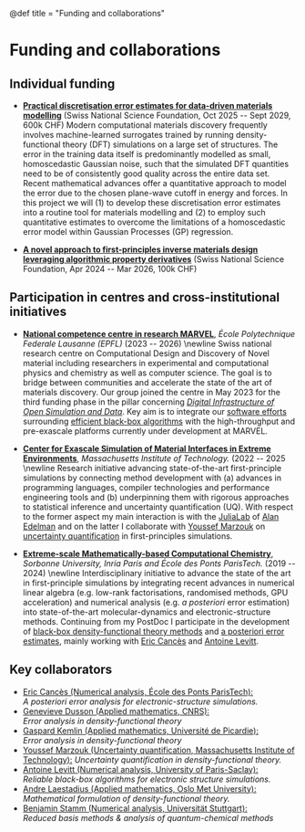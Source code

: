 @def title = "Funding and collaborations"

# Funding and collaborations

## Individual funding
- [**Practical discretisation error estimates for data-driven materials modelling**](https://data.snf.ch/grants/grant/10002757) (Swiss National Science Foundation, Oct 2025 -- Sept 2029, 600k CHF)
  Modern computational materials discovery frequently involves machine-learned
  surrogates trained by running density-functional theory (DFT) simulations on a
  large set of structures. The error in the training data itself is predominantly
  modelled as small, homoscedastic Gaussian noise, such that the simulated DFT
  quantities need to be of consistently good quality across the entire data set.
  Recent mathematical advances offer a quantitative approach to model the error
  due to the chosen plane-wave cutoff in energy and forces. In this project we
  will (1) to develop these discretisation error estimates into a routine tool
  for materials modelling and (2) to employ such quantitative estimates to
  overcome the limitations of a homoscedastic error model
  within Gaussian Processes (GP) regression.

- [**A novel approach to first-principles inverse materials design leveraging algorithmic property derivatives**](https://data.snf.ch/grants/grant/221186) (Swiss National Science Foundation, Apr 2024 -- Mar 2026, 100k CHF)

<!-- TODO Add info about my funding that I got -->
<!-- TODO add logos for each of these funding opportunities -->

## Participation in centres and cross-institutional initiatives
- [**National competence centre in research MARVEL**](https://nccr-marvel.ch), *École Polytechnique Federale Lausanne (EPFL)* (2023 -- 2026) \newline
  Swiss national research centre on Computational Design and Discovery of Novel material
  including researchers in experimental and computational physics and chemistry
  as well as computer science. The goal is to bridge between communities
  and accelerate the state of the art of materials discovery.
  Our group joined the centre in May 2023 for the third funding phase
  in the pillar concerning
  [*Digital Infrastructure of Open Simulation and Data*](https://nccr-marvel.ch/people/projects/open-digital-infrastructure).
  Key aim is to integrate our [software efforts](/software/) surrounding
  [efficient black-box algorithms](/research/self_adapting_simulations/)
  with the high-throughput and pre-exascale platforms
  currently under development at MARVEL.

- [**Center for Exascale Simulation of Material Interfaces in Extreme Environments**](https://cesmix.mit.edu), *Massachusetts Institute of Technology.* (2022 -- 2025 \newline
  Research initiative advancing state-of-the-art first-principle simulations
  by connecting method development with (a) advances in programming languages,
  compiler technologies and performance engineering tools
  and (b) underpinning them with rigorous approaches to statistical inference
  and uncertainty quantification (UQ).
  With respect to the former aspect my main interaction is
  with the [JuliaLab](https://julia.mit.edu) of
  [Alan Edelman](https://math.mit.edu/~edelman)
  and on the latter I collaborate with
  [Youssef Marzouk](https://uqgroup.mit.edu)
  on [uncertainty quantification](/research/error_estimation/)
  in first-principles simulations.

- [**Extreme-scale Mathematically-based Computational Chemistry**](https://erc-emc2.eu/), *Sorbonne University, Inria Paris and École des Ponts ParisTech.* (2019 -- 2024) \newline
  Interdisciplinary initiative to advance the state of the art in first-principle
  simulations by integrating recent advances in numerical linear algebra
  (e.g. low-rank factorisations, randomised methods, GPU acceleration)
  and numerical analysis (e.g. *a posteriori* error estimation) into state-of-the-art
  molecular-dynamics and electronic-structure methods.
  Continuing from my PostDoc I participate in the development of
  [black-box density-functional theory methods](/research/self_adapting_simulations/) and
  [a posteriori error estimates](/research/error_estimation),
  mainly working with [Eric Cancès](http://cermics.enpc.fr/~cances/) and
  [Antoine Levitt](http://antoine.levitt.fr/).

## Key collaborators
- [Eric Cancès (Numerical analysis, École des Ponts ParisTech):](http://cermics.enpc.fr/~cances/)  
    *A posteriori error analysis for electronic-structure simulations.*
- [Genevieve Dusson (Applied mathematics, CNRS):](http://gdusson.perso.math.cnrs.fr/)  
  *Error analysis in density-functional theory*
- [Gaspard Kemlin (Applied mathematics, Université de Picardie):](https://gaspardkemlin.frama.io/)  
  *Error analysis in density-functional theory*
- [Youssef Marzouk (Uncertainty quantification, Massachusetts Institute of Technology):](https://uqgroup.mit.edu)
    *Uncertainty quantification in density-functional theory.*
- [Antoine Levitt (Numerical analysis, University of Paris-Saclay):](http://antoine.levitt.fr/)  
    *Reliable black-box algorithms for electronic structure simulations.*
- [Andre Laestadius (Applied mathematics, Oslo Met University):](https://uni.oslomet.no/regal/andre-laestadius/)  
    *Mathematical formulation of density-functional theory.*
- [Benjamin Stamm (Numerical analysis, Universität Stuttgart):](https://www.ians.uni-stuttgart.de/institute/team/Stamm/)  
    *Reduced basis methods & analysis of quantum-chemical methods*

<!--
- [Mi-Song Dupuy (Numerical analysis, Sorbonne University):](https://msdupuy.github.io/)  
    *Anderson acceleration methods for self-consistent field problems.*
- [Alan Edelman (Computer science, Massachusetts Institute of Technology):](https://math.mit.edu/~edelman)
    *Modern software development techniques for electronic-structure simulations
    / data-driven molecular dynamics.*
- [Agnieszka Miedlar (Numerical analysis, University of Kansas):](https://mathematics.ku.edu/people/agnieszka-miedlar)  
    *Acceleration methods for non-linear eigenvalue problems.*
- [Uwe Naumann (Computer science, RWTH Aachen University):](https://www.stce.rwth-aachen.de/people/uwe-naumann)  
    *Algorithmic differentiation in DFTK / density-functional theory simulations.*
- [Wouter Ryssens (Nuclear physics, Free University of Brussels):](https://wryssens.com)  
    *Numerical methods for nuclear density-functional theory.*
- [Erik Tellgren (Theoretical chemistry, University of Oslo):](https://www.mn.uio.no/kjemi/english/people/aca/eriktel/index.html)  
    *Numerical techniques to discover global minima in SCF methods.*
- [Matteo Rizzi(Correlated quantum systems, Universität Köln):](https://www.rizzi-matteo.com/)  
    *Reduced basis methods for correlated quantum spin systems.*
- [Stefan Wessel (Correlated quantum systems, RWTH Aachen University):](https://www.solidtheory.rwth-aachen.de/go/id/fpbi)  
    *Reduced basis methods for correlated quantum spin systems.*
-->

